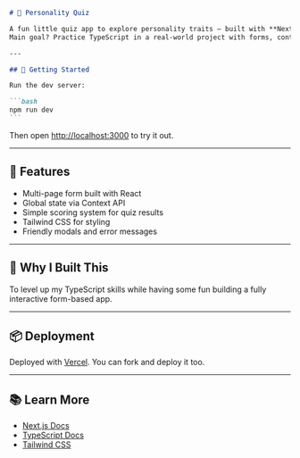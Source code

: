 ````markdown
# 🧠 Personality Quiz

A fun little quiz app to explore personality traits — built with **Next.js**, **React**, and **TypeScript**.  
Main goal? Practice TypeScript in a real-world project with forms, context, and state logic.

---

## 🚀 Getting Started

Run the dev server:

```bash
npm run dev
```
````

Then open [http://localhost:3000](http://localhost:3000) to try it out.

---

## 🔧 Features

- Multi-page form built with React
- Global state via Context API
- Simple scoring system for quiz results
- Tailwind CSS for styling
- Friendly modals and error messages

---

## 🎯 Why I Built This

To level up my TypeScript skills while having some fun building a fully interactive form-based app.

---

## 📦 Deployment

Deployed with [Vercel](https://personality-checker-nine.vercel.app/). You can fork and deploy it too.

---

## 📚 Learn More

- [Next.js Docs](https://nextjs.org/docs)
- [TypeScript Docs](https://www.typescriptlang.org/docs/)
- [Tailwind CSS](https://tailwindcss.com/docs)
